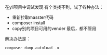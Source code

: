   
在yii项目中调试发现 有个类找不到，试了各种办法：  
- 重新拉取masster代码
- composer install
- copy别的项目可用的vender
最后，都不管用  
  
解决办法是：  
  
```
composer dump-autoload -o
```
